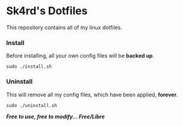 # Sk4rd's Dotfiles

This repository contains all of my linux dotfiles.

### Install

Before installing, all your own config files will be **backed up**.

```
sudo ./install.sh
```

### Uninstall

This will remove all my config files, which have been applied, **forever**.

```
sudo ./uninstall.sh
```

_**Free to use, free to modify... Free/Libre**_
